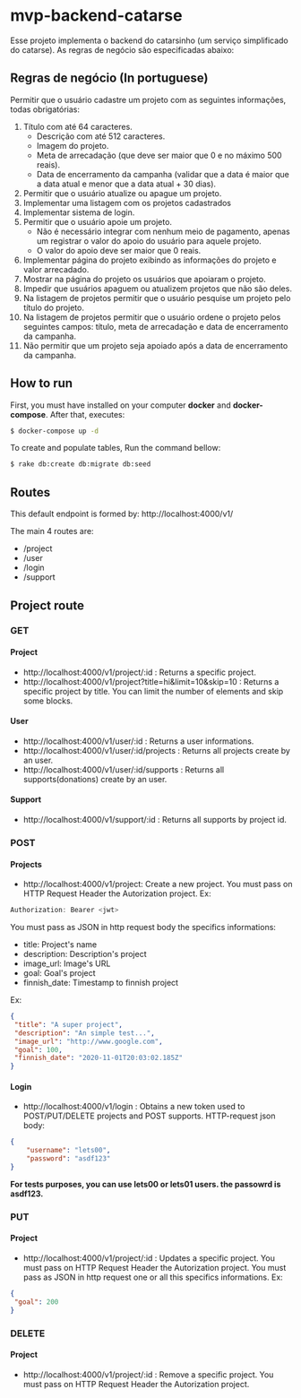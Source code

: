 # mvp-backend-catarse

Esse projeto implementa o backend do catarsinho (um serviço simplificado do catarse). As regras de negócio são especificadas abaixo:

## Regras de negócio (In portuguese)

Permitir que o usuário cadastre um projeto com as seguintes informações, todas obrigatórias:

1. Título com até 64 caracteres.
    * Descrição com até 512 caracteres.
    * Imagem do projeto.
    * Meta de arrecadação (que deve ser maior que 0 e no máximo 500 reais).
    * Data de encerramento da campanha (validar que a data é maior que a data atual e menor que a data atual + 30 dias).
2. Permitir que o usuário atualize ou apague um projeto.
3. Implementar uma listagem com os projetos cadastrados
4. Implementar sistema de login.
5. Permitir que o usuário apoie um projeto.
    * Não é necessário integrar com nenhum meio de pagamento, apenas um registrar o valor do apoio do usuário para aquele projeto.
    * O valor do apoio deve ser maior que 0 reais.
6. Implementar página do projeto exibindo as informações do projeto e valor arrecadado.
7. Mostrar na página do projeto os usuários que apoiaram o projeto.
8. Impedir que usuários apaguem ou atualizem projetos que não são deles.
9. Na listagem de projetos permitir que o usuário pesquise um projeto pelo título do projeto.
10. Na listagem de projetos permitir que o usuário ordene o projeto pelos seguintes campos: título, meta de arrecadação e data de encerramento da campanha.
11. Não permitir que um projeto seja apoiado após a data de encerramento da campanha.

## How to run

First, you must have installed on your computer **docker** and **docker-compose**.
After that, executes:

```sh
$ docker-compose up -d
```

To create and populate tables, Run the command bellow:
```sh
$ rake db:create db:migrate db:seed
```
## Routes

This default endpoint is formed by: http://localhost:4000/v1/

The main 4 routes are:
* /project
* /user
* /login
* /support

## Project route

### GET

#### Project
* http://localhost:4000/v1/project/:id : Returns a specific project.
* http://localhost:4000/v1/project?title=hi&limit=10&skip=10 : Returns a specific project by title. You can limit the number of elements and skip some blocks.

#### User
* http://localhost:4000/v1/user/:id : Returns a user informations.
* http://localhost:4000/v1/user/:id/projects : Returns all projects create by an user.
* http://localhost:4000/v1/user/:id/supports : Returns all supports(donations) create by an user.

#### Support
* http://localhost:4000/v1/support/:id : Returns all supports by project id.

### POST
#### Projects
* http://localhost:4000/v1/project: Create a new project. You must pass on HTTP Request Header the Autorization project. Ex:
```js
Authorization: Bearer <jwt>
```

You must pass as JSON in http request body the specifics informations:
* title: Project's name
* description: Description's project
* image_url: Image's URL
* goal: Goal's project
* finnish_date: Timestamp to finnish project

Ex:
```json
{
 "title": "A super project",
 "description": "An simple test...",
 "image_url": "http://www.google.com",
 "goal": 100,
 "finnish_date": "2020-11-01T20:03:02.185Z"
}
```

#### Login
* http://localhost:4000/v1/login : Obtains a new token used to POST/PUT/DELETE projects and POST supports. HTTP-request json body:

```json
{
	"username": "lets00",
	"password": "asdf123"
}
```

**For tests purposes, you can use lets00 or lets01 users. the passowrd is asdf123.**

### PUT

#### Project
* http://localhost:4000/v1/project/:id : Updates a specific project. You must pass on HTTP Request Header the Autorization project. You must pass as JSON in http request one or all this specifics informations.
Ex:
```json
{
 "goal": 200
}
```

### DELETE
#### Project
* http://localhost:4000/v1/project/:id : Remove a specific project. You must pass on HTTP Request Header the Autorization project.

